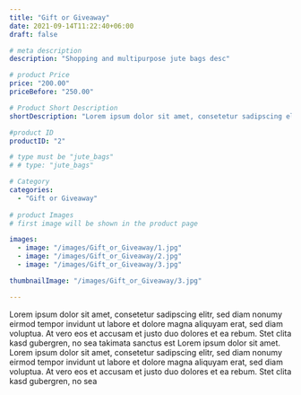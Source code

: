 ```yaml
---
title: "Gift or Giveaway"
date: 2021-09-14T11:22:40+06:00
draft: false

# meta description
description: "Shopping and multipurpose jute bags desc"

# product Price
price: "200.00"
priceBefore: "250.00"

# Product Short Description
shortDescription: "Lorem ipsum dolor sit amet, consetetur sadipscing elitr, sed diam nonumy eirmod tempor invidunt ut"

#product ID
productID: "2"

# type must be "jute_bags"
# # type: "jute_bags"

# Category
categories:
  - "Gift or Giveaway"
  
# product Images
# first image will be shown in the product page

images:
  - image: "/images/Gift_or_Giveaway/1.jpg"
  - image: "/images/Gift_or_Giveaway/2.jpg"
  - image: "/images/Gift_or_Giveaway/3.jpg"

thumbnailImage: "/images/Gift_or_Giveaway/3.jpg"

---
```


Lorem ipsum dolor sit amet, consetetur sadipscing elitr, sed diam nonumy eirmod tempor invidunt ut labore et dolore magna aliquyam erat, sed diam voluptua. At vero eos et accusam et justo duo dolores et ea rebum. Stet clita kasd gubergren, no sea takimata sanctus est Lorem ipsum dolor sit amet. Lorem ipsum dolor sit amet, consetetur sadipscing elitr, sed diam nonumy eirmod tempor invidunt ut labore et dolore magna aliquyam erat, sed diam voluptua. At vero eos et accusam et justo duo dolores et ea rebum. Stet clita kasd gubergren, no sea
